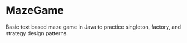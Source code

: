 # MazeGame

Basic text based maze game in Java to practice singleton, factory, and strategy design patterns.
